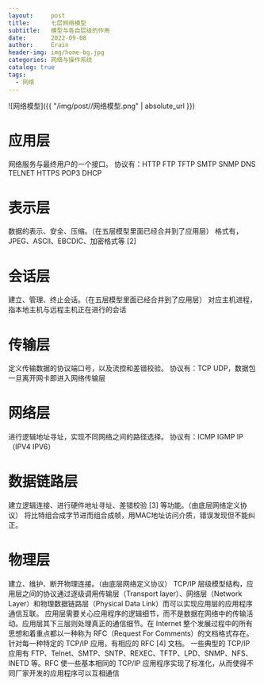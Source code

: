 ```yaml
---
layout:     post
title:      七层网络模型
subtitle:   模型与各自层级的作用
date:       2022-09-08
author:     Erain
header-img: img/home-bg.jpg
categories: 网络与操作系统
catalog: true
tags:
  - 网络
---
```


![网络模型]({{ "/img/post//网络模型.png" | absolute_url }})

# 应用层

网络服务与最终用户的一个接口。 协议有：HTTP FTP TFTP SMTP SNMP DNS TELNET HTTPS POP3 DHCP

# 表示层

数据的表示、安全、压缩。（在五层模型里面已经合并到了应用层） 格式有，JPEG、ASCll、EBCDIC、加密格式等 [2]

# 会话层

建立、管理、终止会话。（在五层模型里面已经合并到了应用层） 对应主机进程，指本地主机与远程主机正在进行的会话

# 传输层

定义传输数据的协议端口号，以及流控和差错校验。 协议有：TCP UDP，数据包一旦离开网卡即进入网络传输层

# 网络层

进行逻辑地址寻址，实现不同网络之间的路径选择。 协议有：ICMP IGMP IP（IPV4 IPV6）

# 数据链路层

建立逻辑连接、进行硬件地址寻址、差错校验 [3]  等功能。（由底层网络定义协议） 将比特组合成字节进而组合成帧，用MAC地址访问介质，错误发现但不能纠正。

# 物理层

建立、维护、断开物理连接。（由底层网络定义协议） TCP/IP 层级模型结构，应用层之间的协议通过逐级调用传输层（Transport layer）、网络层（Network Layer）和物理数据链路层（Physical Data
Link）而可以实现应用层的应用程序通信互联。 应用层需要关心应用程序的逻辑细节，而不是数据在网络中的传输活动。应用层其下三层则处理真正的通信细节。在 Internet 整个发展过程中的所有思想和着重点都以一种称为 RFC（Request
For Comments）的文档格式存在。针对每一种特定的 TCP/IP 应用，有相应的 RFC [4]  文档。 一些典型的 TCP/IP 应用有
FTP、Telnet、SMTP、SNTP、REXEC、TFTP、LPD、SNMP、NFS、INETD 等。RFC 使一些基本相同的 TCP/IP 应用程序实现了标准化，从而使得不同厂家开发的应用程序可以互相通信